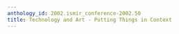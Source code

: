 ```yaml
---
anthology_id: 2002.ismir_conference-2002.50
title: Technology and Art - Putting Things in Context
---
```

